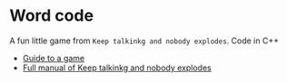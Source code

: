# Word code

A fun little game from `Keep talkinkg and nobody explodes`. Code in C++

- [Guide to a game](./Guide%20to%20a%20game.md)
- [Full manual of Keep talkinkg and nobody explodes](https://steamcdn-a.akamaihd.net/steam/apps/341800/manuals/Bomb-Defusal-Manual_1_Rev3.pdf?t=1546972085)
